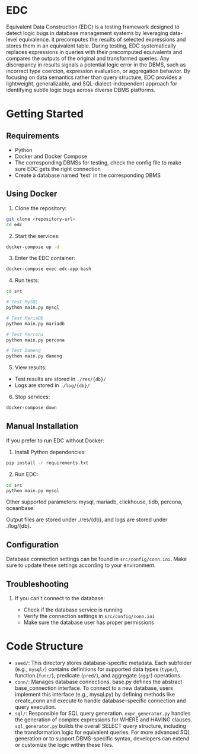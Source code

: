 # EDC

Equivalent Data Construction (EDC) is a testing framework designed to detect logic bugs in database management systems by leveraging data-level equivalence. it precomputes the results of selected expressions and stores them in an equivalent table. During testing, EDC systematically replaces expressions in queries with their precomputed equivalents and compares the outputs of the original and transformed queries. Any discrepancy in results signals a potential logic error in the DBMS, such as incorrect type coercion, expression evaluation, or aggregation behavior. By focusing on data semantics rather than query structure, EDC provides a lightweight, generalizable, and SQL-dialect-independent approach for identifying subtle logic bugs across diverse DBMS platforms.

# Getting Started

## Requirements

* Python
* Docker and Docker Compose
* The corresponding DBMSs for testing, check the config file to make sure EDC gets the right connection
* Create a database named 'test' in the corresponding DBMS

## Using Docker

1. Clone the repository:

```bash
git clone <repository-url>
cd edc
```

2. Start the services:

```bash
docker-compose up -d
```

3. Enter the EDC container:

```bash
docker-compose exec edc-app bash
```

4. Run tests:

```bash
cd src

# Test MySQL
python main.py mysql

# Test MariaDB
python main.py mariadb

# Test Percona
python main.py percona

# Test Dameng
python main.py dameng
```

5. View results:

* Test results are stored in `./res/{db}/`
* Logs are stored in `./log/{db}/`

6. Stop services:

```bash
docker-compose down
```

## Manual Installation

If you prefer to run EDC without Docker:

1. Install Python dependencies:

```bash
pip install -r requirements.txt
```

2. Run EDC:

```bash
cd src
python main.py mysql
```

Other supported parameters: mysql, mariadb, clickhouse, tidb, percona, oceanbase.

Output files are stored under ./res/{db}, and logs are stored under ./log/{db}.

## Configuration

Database connection settings can be found in `src/config/conn.ini`. Make sure to update these settings according to your environment.

## Troubleshooting

1. If you can't connect to the database:

   * Check if the database service is running
   * Verify the connection settings in `src/config/conn.ini`
   * Make sure the database user has proper permissions

# Code Structure

* `seed/`: This directory stores database-specific metadata. Each subfolder (e.g., `mysql/`) contains definitions for supported data types (`type/`), function (`func/`), predicate (`pred/`), and aggregate (`agg/`) operations. 
* `conn/`: Manages database connections. base.py defines the abstract base_connection interface. To connect to a new database, users implement this interface (e.g., mysql.py) by defining methods like create_conn and execute to handle database-specific connection and query execution.
* `sql/`: Responsible for SQL query generation. `expr_generator.py` handles the generation of complex expressions for WHERE and HAVING clauses. `sql_generator.py` builds the overall SELECT query structure, including the transformation logic for equivalent queries. For more advanced SQL generation or to support DBMS-specific syntax, developers can extend or customize the logic within these files.
